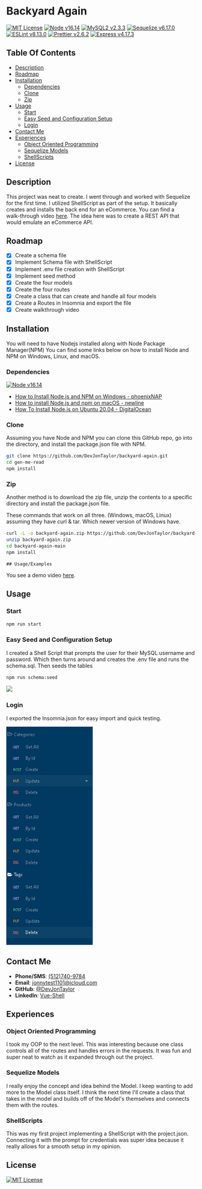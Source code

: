 # Backyard Again
[![MIT License](https://img.shields.io/badge/license-MIT-green?style=plastic "MIT License" )](./LICENSE)
[![Node v16.14 ](https://img.shields.io/badge/Node%20v16.14-339933?labelColor=ffffff&style=plastic&logo=node.js&logoColor=339933 'Node.JS')](https://nodejs.org/)
[![MySQL2 v2.3.3](https://img.shields.io/badge/MySQL2%20v2.3.3-00d1b2?labelColor=ffffff&style=plastic&logo=MySQL 'NodeJS Website')](https://www.npmjs.com/package/mysql2)
[![Sequelize v6.17.0](https://img.shields.io/badge/Sequelize%20v6.17.0-52b0e7?labelColor=ffffff&style=plastic&logo=sequelize&logoColor=52b0e7 'Sequelize NPM')](https://sequelize.org/)
[![ ESLint v8.13.0](https://img.shields.io/badge/ESLint%20v8.13.0-3a33d1?labelColor=ffffff&style=plastic&logo=eslint&logoColor=3a33d1)](https://eslint.org/)
[![ Prettier v2.6.2](https://img.shields.io/badge/Prettier%20v2.6.2-c596c7?labelColor=ffffff&style=plastic&logo=prettier&logoColor=c596c7)](https://prettier.io/)
[![Express v4.17.3](https://img.shields.io/badge/Express-v4.17.3-00e1ff?style=plastic 'Express Website' )](http://expressjs.com/)

## Table Of Contents
- [Description](#description)
- [Roadmap](#roadmap)
- [Installation](#installation)
  - [Dependencies](#dependencies)
  - [Clone](#clone)
  - [Zip](#zip)
- [Usage](#usage)
  - [Start](#start)
  - [Easy Seed and Configuration Setup](#easy-seed-and-configuration-setup)
  - [Login](#login)
- [Contact Me](#contact-me)
- [Experiences](#experiences)
  - [Object Oriented Programming](#object-oriented-programming)
  - [Sequelize Models](#sequelize-models)
  - [ShellScripts](#shellscripts)
- [License](#license)
## Description
This project was neat to create.  I went through and worked with Sequelize
for the first time.  I utilized ShellScript as part of the setup.  It
basically creates and installs the back end for an eCommerce.  You can find a  
walk-through video [here](https://youtu.be/ZEm7VYBAwn8).  The idea here was to create a REST API that would 
emulate an eCommerce API.

## Roadmap

- [x]  Create a schema file
- [x]  Implement Schema file with ShellScript
- [x]  Implement .env file creation with ShellScript
- [x]  Implement seed method
- [x]  Create the four models
- [x]  Create the four routes
- [x]  Create a class that can create and handle all four models
- [x]  Create a Routes in Insomnia and export the file
- [x]  Create walkthrough video

## Installation

You will need to have Nodejs installed along with Node Package Manager(NPM)  You can
find some links below on how to install Node and NPM on Windows, Linux, and macOS.
### Dependencies
[![Node v16.14 ](https://img.shields.io/badge/Node%20v16.14-339933?labelColor=ffffff&style=plastic&logo=node.js&logoColor=339933 'NodeJS Download Page')](https://nodejs.org/en/download/)
* [How to Install Node.js and NPM on Windows - phoenixNAP](https://phoenixnap.com/kb/install-node-js-npm-on-windows)
* [How to install Node.js and npm on macOS - newline](https://www.newline.co/@Adele/how-to-install-nodejs-and-npm-on-macos--22782681)
* [How To Install Node.js on Ubuntu 20.04 - DigitalOcean](https://www.digitalocean.com/community/tutorials/how-to-install-node-js-on-ubuntu-20-04)
### Clone
Assuming you have Node and NPM you can clone this GitHub repo, go into the directory,
and install the package.json file with NPM.
```bash
git clone https://github.com/DevJonTaylor/backyard-again.git
cd gen-me-read
npm install
```
### Zip
Another method is to download the zip file, unzip the contents to a specific directory
and install the package.json file.

These commands that work on all three. (Windows, macOS, Linux) assuming they have
curl & tar.  Which newer version of Windows have.
```bash
curl -L -o backyard-again.zip https://github.com/DevJonTaylor/backyard-again/archive/refs/heads/main.zip
unzip backyard-again.zip
cd backyard-again-main
npm install
```
    ## Usage/Examples
You see a demo video [here](https://www.youtube.com/watch?v=ZEm7VYBAwn8).

## Usage
### Start
```bash
npm run start
```
### Easy Seed and Configuration Setup
I created a Shell Script that prompts the user for their MySQL username and password.
Which then turns around and creates the .env file and runs the schema.sql.  Then seeds
the tables
```bash
npm run schema:seed
```

![](./assets/images/schema_seeds.gif)

### Login
I exported the Insomnia.json for easy import and quick testing.

![](./assets/images/insomnia.png)

## Contact Me

- **Phone/SMS**: [(512)740-9784](tel:+15127409784/)
- **Email**: [jonnytest1101@icloud.com](mailto:jonnytest1101@icloud.com)
- **GitHub**: [@DevJonTaylor](https://www.github.com/devjontaylor)
- **LinkedIn**: [Vue-Shell](https://www.linkedin.com/in/vue-shell)
## Experiences

### Object Oriented Programming
I took my OOP to the next level.  This was interesting because one class controls all of
the routes and handles errors in the requests.  It was fun and super neat to watch as it
expanded through out the project.
### Sequelize Models
I really enjoy the concept and idea behind the Model.  I keep wanting to add more to the
Model class itself.  I think the next time I'll create a class that takes in the model
and builds off of the Model's themselves and connects them with the routes.
### ShellScripts
This was my first project implementing a ShellScript with the project.json.  Connecting
it with the prompt for credentials was super idea because it really allows for a smooth
setup in my opinion.

## License
[![MIT License](https://img.shields.io/badge/license-MIT-green?style=plastic)](./LICENSE)